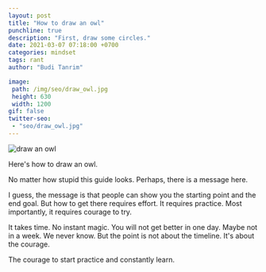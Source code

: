 ```yaml
---
layout: post
title: "How to draw an owl"
punchline: true
description: "First, draw some circles."
date: 2021-03-07 07:18:00 +0700
categories: mindset
tags: rant
author: "Budi Tanrim"

image:
 path: /img/seo/draw_owl.jpg
 height: 630
 width: 1200
gif: false
twitter-seo: 
 - "seo/draw_owl.jpg"
---
```


<div class="img-wrapper m-b-m">
    <img src="https://buditanrim.co/img/post/2021/03/draw_owl.jpg" alt="draw an owl" class="illustration" />
</div>

Here's how to draw an owl.

No matter how stupid this guide looks. Perhaps, there is a message here.

I guess, the message is that people can show you the starting point and the end goal. But how to get there requires effort. It requires practice. Most importantly, it requires courage to try.

It takes time. No instant magic. You will not get better in one day. Maybe not in a week. We never know. But the point is not about the timeline. It's about the courage.

The courage to start practice and constantly learn.
